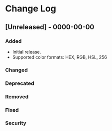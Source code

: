 # Change Log

## [Unreleased] - 0000-00-00
### Added
- Initial release.
- Supported color formats: HEX, RGB, HSL, 256

### Changed
### Deprecated
### Removed
### Fixed
### Security
